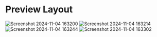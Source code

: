 
# Preview Layout
![Screenshot 2024-11-04 163200](https://github.com/user-attachments/assets/f7fe1c47-3eb4-43a4-8d53-db2d26685f0e)
![Screenshot 2024-11-04 163214](https://github.com/user-attachments/assets/3eb93344-d198-43ce-98e7-c78795df6e43)
![Screenshot 2024-11-04 163244](https://github.com/user-attachments/assets/1e07b59a-3ffb-4455-a167-82c27ed175f6)
![Screenshot 2024-11-04 163302](https://github.com/user-attachments/assets/b4c06e1a-966a-4cc9-bfe1-8993d108e44e)









